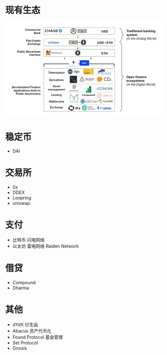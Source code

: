 # 现有生态
![](./img/2019-09-30-14-47-43.png)

# 稳定币
- DAI

# 交易所
- 0x
- DDEX
- Loopring
- uniswap

# 支付
- 比特币 闪电网络
- 以太坊 雷电网络 Raiden Network

# 借贷
- Compound
- Dharma

# 其他
- dYdX 衍生品
- Abacus 资产代币化
- Found Protocol 基金管理
- Set Protocol
- Gnosis